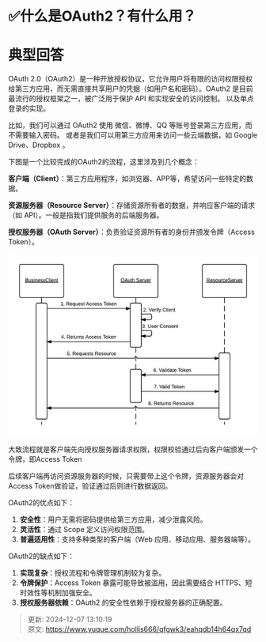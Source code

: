 # ✅什么是OAuth2？有什么用？

# 典型回答
OAuth 2.0（OAuth2）是一种开放授权协议，它允许用户将有限的访问权限授权给第三方应用，而无需直接共享用户的凭据（如用户名和密码）。OAuth2 是目前最流行的授权框架之一，被广泛用于保护 API 和实现安全的访问控制。 以及单点登录的实现。



比如，我们可以通过 OAuth2 使用 微信、微博、QQ 等账号登录第三方应用，而不需要输入密码。  或者是我们可以用第三方应用来访问一些云端数据，如 Google Drive、Dropbox 。



下图是一个比较完成的OAuth2的流程，这里涉及到几个概念：



**客户端（Client）**：第三方应用程序，如浏览器、APP等，希望访问一些特定的数据。



**资源服务器（Resource Server）**：存储资源所有者的数据，并响应客户端的请求（如 API）。一般是指我们提供服务的后端服务器。



**授权服务器（OAuth Server）**：负责验证资源所有者的身份并颁发令牌（Access Token）。



![1731728914063-a6295a6d-d462-4035-a654-5ae1fc081f0e.png](./img/YTcdAIMvk1xfHnRf/1731728914063-a6295a6d-d462-4035-a654-5ae1fc081f0e-922936.png)



大致流程就是客户端先向授权服务器请求权限，权限校验通过后向客户端颁发一个令牌，即Access Token



后续客户端再访问资源服务器的时候，只需要带上这个令牌，资源服务器会对Access Token做验证，验证通过后则进行数据返回。



OAuth2的优点如下：

1. **安全性**：用户无需将密码提供给第三方应用，减少泄露风险。
2. **灵活性**：通过 Scope 定义访问权限范围。
3. **普遍适用性**：支持多种类型的客户端（Web 应用、移动应用、服务器端等）。



OAuth2的缺点如下：

1. **实现复杂**：授权流程和令牌管理机制较为复杂。
2. **令牌保护**：Access Token 暴露可能导致被滥用，因此需要结合 HTTPS、短时效性等机制加强安全。
3. **授权服务器依赖**：OAuth2 的安全性依赖于授权服务器的正确配置。



> 更新: 2024-12-07 13:10:19  
> 原文: <https://www.yuque.com/hollis666/qfgwk3/eahqdb14h64qx7qd>